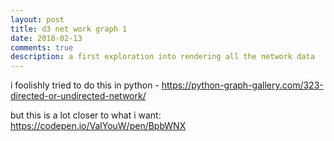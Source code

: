 ```yaml
---
layout: post
title: d3 net work graph 1
date: 2018-02-13
comments: true
description: a first exploration into rendering all the network data
---
```


i foolishly tried to do this in python - https://python-graph-gallery.com/323-directed-or-undirected-network/

but this is a lot closer to what i want: https://codepen.io/ValYouW/pen/BpbWNX
